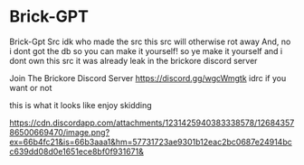 # Brick-GPT
Brick-Gpt Src idk who made the src this src will otherwise rot away
And, no i dont got the db so you can make it yourself! so ye make it yourself and i dont own this src it was already leak in the brickore discord server    




Join The Brickore Discord Server https://discord.gg/wgcWmgtk idrc if you want or not

this is what it looks like enjoy skidding

https://cdn.discordapp.com/attachments/1231425940383338578/1268435786500669470/image.png?ex=66b4fc21&is=66b3aaa1&hm=57731723ae9301b12eac2bc0687e24914bcc639dd08d0e1651ece8bf0f931671&
